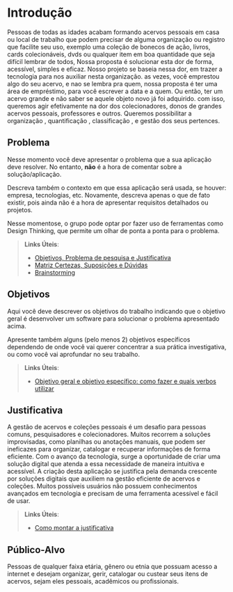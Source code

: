 # Introdução

Pessoas de todas as idades acabam formando acervos pessoais em casa ou local de trabalho que podem precisar de alguma organização ou registro que facilite seu uso, exemplo uma coleção de bonecos de ação, livros, cards colecionáveis, dvds ou qualquer item em boa quantidade que seja difícil lembrar de todos, Nossa proposta é solucionar esta dor de forma, acessível, simples e eficaz.
Nosso projeto se baseia nessa dor, em trazer a tecnologia para nos auxiliar nesta organização. as vezes, você emprestou algo do seu acervo, e nao se lembra pra quem, nossa proposta é ter uma área de empréstimo, para você escrever a data e a quem. Ou então, ter um acervo grande e não saber se aquele objeto novo já foi adquirido. 
com isso, queremos agir efetivamente na dor dos colecionadores, donos de grandes acervos pessoais, professores e outros. Queremos possibilitar a organização , quantificação , classificação , e gestão dos seus pertences. 

## Problema
Nesse momento você deve apresentar o problema que a sua aplicação deve resolver. No entanto, **não** é a hora de comentar sobre a solução/aplicação.

Descreva também o contexto em que essa aplicação será usada, se  houver: empresa, tecnologias, etc. Novamente, descreva apenas o que de fato existir, pois ainda não é a hora de apresentar requisitos detalhados ou projetos.

Nesse momentose, o grupo pode optar por fazer uso  de ferramentas como Design Thinking, que permite um olhar de ponta a ponta para o problema.

> **Links Úteis**:
> - [Objetivos, Problema de pesquisa e Justificativa](https://medium.com/@versioparole/objetivos-problema-de-pesquisa-e-justificativa-c98c8233b9c3)
> - [Matriz Certezas, Suposições e Dúvidas](https://medium.com/educa%C3%A7%C3%A3o-fora-da-caixa/matriz-certezas-suposi%C3%A7%C3%B5es-e-d%C3%BAvidas-fa2263633655)
> - [Brainstorming](https://www.euax.com.br/2018/09/brainstorming/)

## Objetivos

Aqui você deve descrever os objetivos do trabalho indicando que o objetivo geral é desenvolver um software para solucionar o problema apresentado acima. 

Apresente também alguns (pelo menos 2) objetivos específicos dependendo de onde você vai querer concentrar a sua prática investigativa, ou como você vai aprofundar no seu trabalho.
 
> **Links Úteis**:
> - [Objetivo geral e objetivo específico: como fazer e quais verbos utilizar](https://blog.mettzer.com/diferenca-entre-objetivo-geral-e-objetivo-especifico/)

## Justificativa

A gestão de acervos e coleções pessoais é um desafio para pessoas comuns, pesquisadores e colecionadores. Muitos recorrem a soluções improvisadas, como planilhas ou anotações manuais, que podem ser ineficazes para organizar, catalogar e recuperar informações de forma eficiente. Com o avanço da tecnologia, surge a oportunidade de criar uma solução digital que atenda a essa necessidade de maneira intuitiva e acessível. A criação desta aplicação se justifica pela demanda crescente por soluções digitais que auxiliem na gestão eficiente de acervos e coleções. Muitos possíveis usuários não possuem conhecimentos avançados em tecnologia e precisam de uma ferramenta acessível e fácil de usar.


> **Links Úteis**:
> - [Como montar a justificativa](https://guiadamonografia.com.br/como-montar-justificativa-do-tcc/)

## Público-Alvo

Pessoas de qualquer faixa etária, gênero ou etnia que possuam acesso a internet
e desejam organizar, gerir, catalogar ou custear seus itens de acervos, sejam eles
pessoais, acadêmicos ou profissionais.
